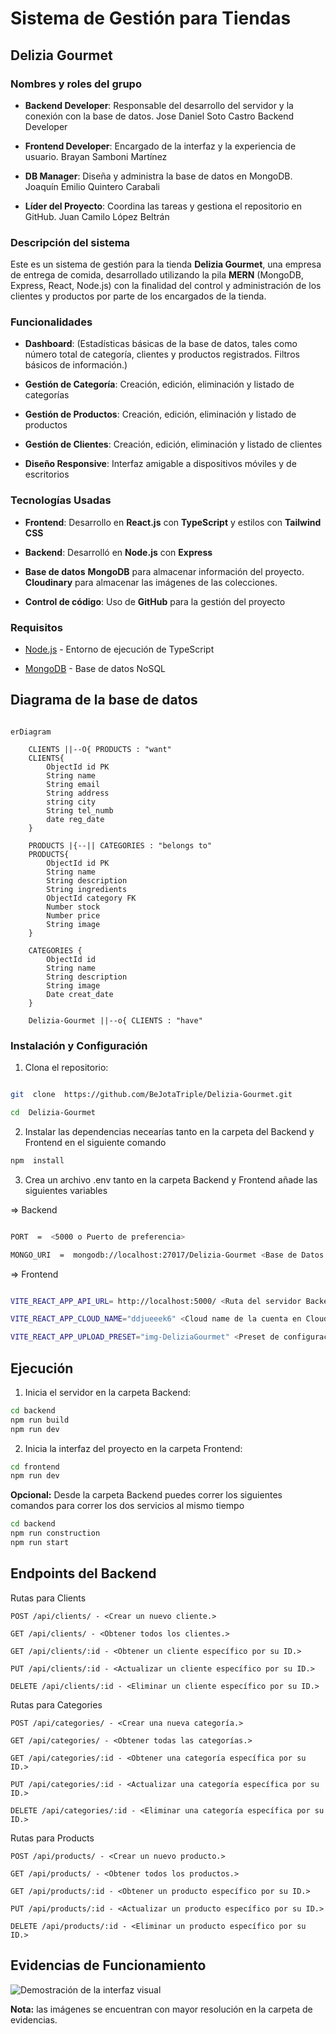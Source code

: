 # Sistema de Gestión para Tiendas

## Delizia Gourmet

### Nombres y roles del grupo

- **Backend Developer**: Responsable del desarrollo del servidor y la conexión con la base de datos. Jose Daniel Soto Castro Backend Developer

- **Frontend Developer**: Encargado de la interfaz y la experiencia de usuario. Brayan Samboni Martínez

- **DB Manager**:  Diseña y administra la base de datos en MongoDB. Joaquín Emilio Quintero Carabali

-  **Líder del Proyecto**: Coordina las tareas y gestiona el repositorio en GitHub. Juan Camilo López Beltrán

  
### Descripción del sistema

Este es un  sistema de gestión para la tienda **Delizia Gourmet**, una empresa de entrega de comida, desarrollado utilizando la pila **MERN** (MongoDB, Express, React, Node.js) con la finalidad del control y administración de los clientes y productos por parte de los encargados de la tienda.

### Funcionalidades

- **Dashboard**: (Estadísticas básicas de la base de datos,  tales como número total de categoría, clientes y productos registrados. Filtros básicos de información.)

- **Gestión de Categoría**: Creación, edición, eliminación y listado de categorías

- **Gestión de Productos**: Creación, edición, eliminación y listado de productos

- **Gestión de Clientes**: Creación, edición, eliminación y listado de clientes

- **Diseño Responsive**: Interfaz amigable a dispositivos móviles y de escritorios

### Tecnologías Usadas

-  **Frontend**: Desarrollo en **React.js** con **TypeScript** y estilos con **Tailwind CSS** 

-  **Backend**: Desarrolló en **Node.js** con **Express**

-  **Base de datos**  **MongoDB** para almacenar información del proyecto. **Cloudinary** para almacenar las imágenes de las colecciones.

-  **Control de código**: Uso de **GitHub** para la gestión del proyecto

### Requisitos

-  [Node.js](https://nodejs.org/) - Entorno de ejecución de TypeScript

-  [MongoDB](https://www.mongodb.com/) - Base de datos NoSQL

  
## Diagrama de la base de datos
```mermaid

erDiagram

    CLIENTS ||--O{ PRODUCTS : "want"
    CLIENTS{
        ObjectId id PK
        String name
        String email
        String address
        string city
        String tel_numb
        date reg_date
    }

    PRODUCTS |{--|| CATEGORIES : "belongs to"
    PRODUCTS{
        ObjectId id PK
        String name
        String description
        String ingredients
        ObjectId category FK
        Number stock
        Number price
        String image
    }

    CATEGORIES {
        ObjectId id
        String name
        String description
        String image
        Date creat_date
    }

    Delizia-Gourmet ||--o{ CLIENTS : "have"

```
### Instalación y Configuración

  
1. Clona el repositorio:

```bash

git  clone  https://github.com/BeJotaTriple/Delizia-Gourmet.git

cd  Delizia-Gourmet
```

2. Instalar las dependencias necearías tanto en la carpeta del Backend y Frontend en el siguiente comando

```bash
npm  install
```

3. Crea un archivo .env tanto en la carpeta Backend y  Frontend añade las siguientes variables

  
=> Backend

```bash

PORT  =  <5000 o Puerto de preferencia>

MONGO_URI  =  mongodb://localhost:27017/Delizia-Gourmet <Base de Datos de Mongo Atlas>

```

=> Frontend

```bash

VITE_REACT_APP_API_URL= http://localhost:5000/ <Ruta del servidor Backend>

VITE_REACT_APP_CLOUD_NAME="ddjueeek6" <Cloud name de la cuenta en Cloudinary>

VITE_REACT_APP_UPLOAD_PRESET="img-DeliziaGourmet" <Preset de configuración para subir imágenes a Cloudinary>

```
## Ejecución

1. Inicia el servidor en la carpeta Backend:

```bash
cd backend
npm run build
npm run dev
```
2. Inicia la interfaz del proyecto en la carpeta Frontend:

```bash
cd frontend
npm run dev
```
**Opcional:** Desde la carpeta Backend puedes correr los siguientes comandos para correr los dos servicios al mismo tiempo

```bash
cd backend
npm run construction
npm run start
```
## Endpoints del Backend

Rutas para Clients

    POST /api/clients/ - <Crear un nuevo cliente.>

    GET /api/clients/ - <Obtener todos los clientes.>

    GET /api/clients/:id - <Obtener un cliente específico por su ID.>

    PUT /api/clients/:id - <Actualizar un cliente específico por su ID.>

    DELETE /api/clients/:id - <Eliminar un cliente específico por su ID.>

Rutas para Categories

    POST /api/categories/ - <Crear una nueva categoría.>

    GET /api/categories/ - <Obtener todas las categorías.>

    GET /api/categories/:id - <Obtener una categoría específica por su ID.>

    PUT /api/categories/:id - <Actualizar una categoría específica por su ID.>

    DELETE /api/categories/:id - <Eliminar una categoría específica por su ID.>

Rutas para Products

    POST /api/products/ - <Crear un nuevo producto.>

    GET /api/products/ - <Obtener todos los productos.>

    GET /api/products/:id - <Obtener un producto específico por su ID.>

    PUT /api/products/:id - <Actualizar un producto específico por su ID.>

    DELETE /api/products/:id - <Eliminar un producto específico por su ID.>

## Evidencias de Funcionamiento

![Demostración de la interfaz visual](/evidencias/image832.png)

**Nota:** las imágenes se encuentran con mayor resolución en la carpeta de evidencias.
